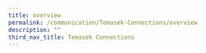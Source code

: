 ```yaml
---
title: overview
permalink: /communication/Temasek-Connections/overview
description: ""
third_nav_title: Temasek Connections
---
```

